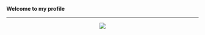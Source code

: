 **Welcome to my profile**

___

<div align="center">
  <img src="https://github-readme-stats.vercel.app/api?username=jotmf" />
</div>

